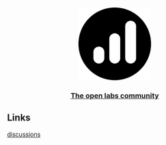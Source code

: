<p align="center">
  <a href="https://openlabs.online">
    <img src="./assets/logo-full.png">
    <h3 align="center">The open labs community</h3>
  </a>
</p>

## Links

[discussions](https://github.com/openlabs-dev/community/discussions)
